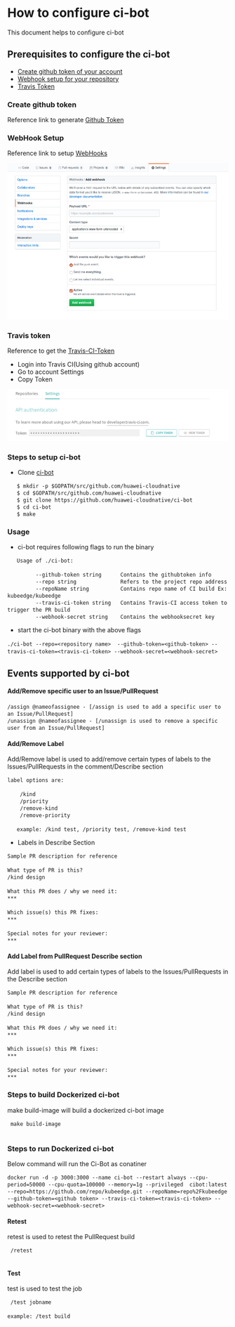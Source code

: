 # How to configure ci-bot

This document helps to configure ci-bot 

## Prerequisites to configure the ci-bot 

- [Create github token of your account](#Create-github-token)
- [Webhook setup for your repository](#WebHook-Setup)
- [Travis Token](#Travis-token)

### Create github token

  Reference link to generate [Github Token](https://help.github.com/en/articles/creating-a-personal-access-token-for-the-command-line)
 
### WebHook Setup

  Reference link to setup [WebHooks](https://developer.github.com/webhooks/creating/) 
    
  <img src="images/webhook.png">   
    
### Travis token

   Reference to get the [Travis-CI-Token](https://travis-ci.org)	
   - Login into Travis CI(Using github account)
   - Go to account Settings
   - Copy Token    

   <img src="images/travis-ci-token.png"> 

### Steps to setup ci-bot
   
- Clone [ci-bot](https://github.com/huawei-cloudnative/ci-bot)  

```
   $ mkdir -p $GOPATH/src/github.com/huawei-cloudnative
   $ cd $GOPATH/src/github.com/huawei-cloudnative
   $ git clone https://github.com/huawei-cloudnative/ci-bot
   $ cd ci-bot
   $ make  

```
### Usage
- ci-bot requires following flags to run the binary

```
   Usage of ./ci-bot:
        
         --github-token string      Contains the githubtoken info
         --repo string              Refers to the project repo address
         --repoName string          Contains repo name of CI build Ex: kubeedge/kubeedge
         --travis-ci-token string   Contains Travis-CI access token to trigger the PR build
         --webhook-secret string    Contains the webhooksecret key
```
- start the ci-bot binary with the above flags

`./ci-bot --repo=<repository name>  --github-token=<github-token> --travis-ci-token=<travis-ci-token> --webhook-secret=<webhook-secret>`


## Events supported by ci-bot  
    
#### Add/Remove specific user to an Issue/PullRequest
```
/assign @nameofassignee - [/assign is used to add a specific user to an Issue/PullRequest]
/unassign @nameofassignee - [/unassign is used to remove a specific user from an Issue/PullRequest]
```
#### Add/Remove Label 

Add/Remove label is used to add/remove certain types of labels to the Issues/PullRequests in the comment/Describe section

```
label options are: 

    /kind
    /priority 
    /remove-kind
    /remove-priority
   
   example: /kind test, /priority test, /remove-kind test
```
- Labels in Describe Section
```
Sample PR description for reference

What type of PR is this?
/kind design

What this PR does / why we need it:
***

Which issue(s) this PR fixes:
***

Special notes for your reviewer:
***
```
#### Add Label from PullRequest Describe section

Add label is used to add certain types of labels to the Issues/PullRequests in the Describe section
```
Sample PR description for reference

What type of PR is this?
/kind design

What this PR does / why we need it:
***

Which issue(s) this PR fixes:
***

Special notes for your reviewer:
***
```
### Steps to build Dockerized ci-bot
make build-image will build a dockerized ci-bot image

```
 make build-image
     
```
### Steps to run Dockerized ci-bot
Below command will run the Ci-Bot as conatiner

```
docker run -d -p 3000:3000 --name ci-bot --restart always --cpu-period=50000 --cpu-quota=100000 --memory=1g --privileged  cibot:latest --repo=https://github.com/repo/kubeedge.git --repoName=repo%2Fkubeedge --github-token=<github token> --travis-ci-token=<travis-ci-token> --webhook-secret=<webhook-secret>
```
#### Retest 
retest is used to retest the PullRequest build

```
 /retest
     
```
#### Test
test is used to test the job

```
 /test jobname

example: /test build
```
